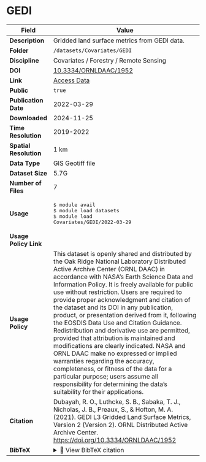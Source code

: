 # GEDI

| Field | Value |
|--------|-------|
| **Description** | Gridded land surface metrics from GEDI data. |
| **Folder** | `/datasets/Covariates/GEDI` |
| **Discipline** | Covariates / Forestry / Remote Sensing |
| **DOI** | [10.3334/ORNLDAAC/1952](https://doi.org/10.3334/ORNLDAAC/1952) |
| **Link** | [Access Data](https://daac.ornl.gov/cgi-bin/dsviewer.pl?ds_id=2017) |
| **Public** | `true` |
| **Publication Date** | 2022-03-29 |
| **Downloaded** | 2024-11-25 |
| **Time Resolution** | 2019-2022 |
| **Spatial Resolution** | 1 km |
| **Data Type** | GIS Geotiff file |
| **Dataset Size** | 5.7G |
| **Number of Files** | 7 |
| **Usage** | <pre>&#36; module avail<br>&#36; module load datasets<br>&#36; module load Covariates/GEDI/2022-03-29</pre> |
| **Usage Policy Link** |  |
| **Usage Policy** | This dataset is openly shared and distributed by the Oak Ridge National Laboratory Distributed Active Archive Center (ORNL DAAC) in accordance with NASA’s Earth Science Data and Information Policy. It is freely available for public use without restriction. Users are required to provide proper acknowledgment and citation of the dataset and its DOI in any publication, product, or presentation derived from it, following the EOSDIS Data Use and Citation Guidance. Redistribution and derivative use are permitted, provided that attribution is maintained and modifications are clearly indicated. NASA and ORNL DAAC make no expressed or implied warranties regarding the accuracy, completeness, or fitness of the data for a particular purpose; users assume all responsibility for determining the data’s suitability for their applications. |
| **Citation** | Dubayah, R. O., Luthcke, S. B., Sabaka, T. J., Nicholas, J. B., Preaux, S., & Hofton, M. A. (2021). GEDI L3 Gridded Land Surface Metrics, Version 2 (Version 2). ORNL Distributed Active Archive Center. https://doi.org/10.3334/ORNLDAAC/1952 |
| **BibTeX** | <details><summary>📜 View BibTeX citation</summary><pre>@dataset{Dubayah_2021_GEDI,<br>  author       = {Dubayah, Ralph O. and Luthcke, Scott B. and Sabaka, Terence J. and Nicholas, J. Benjamin and Preaux, Stephen and Hofton, Michelle A.},<br>  title        = {GEDI L3 Gridded Land Surface Metrics, Version 2},<br>  year         = {2021},<br>  version      = {2},<br>  publisher    = {ORNL Distributed Active Archive Center},<br>  doi          = {10.3334/ORNLDAAC/1952},<br>  url          = {https://doi.org/10.3334/ORNLDAAC/1952}<br>}</pre> |
